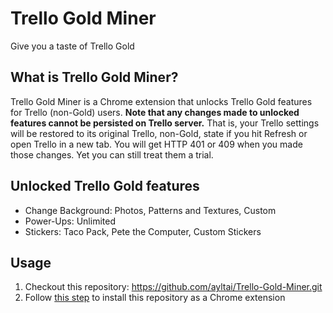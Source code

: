 # Trello Gold Miner
Give you a taste of Trello Gold

## What is Trello Gold Miner?
Trello Gold Miner is a Chrome extension that unlocks Trello Gold features for Trello (non-Gold) users. **Note that any changes made to unlocked features cannot be persisted on Trello server.** That is, your Trello settings will be restored to its original Trello, non-Gold, state if you hit Refresh or open Trello in a new tab. You will get HTTP 401 or 409 when you made those changes. Yet you can still treat them a trial.

## Unlocked Trello Gold features
- Change Background: Photos, Patterns and Textures, Custom
- Power-Ups: Unlimited
- Stickers: Taco Pack, Pete the Computer, Custom Stickers

## Usage
1. Checkout this repository: https://github.com/ayltai/Trello-Gold-Miner.git
2. Follow [this step](https://developer.chrome.com/webstore/get_started_simple#step4) to install this repository as a Chrome extension

